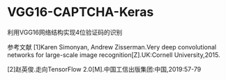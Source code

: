 # VGG16-CAPTCHA-Keras
利用VGG16网络结构实现4位验证码的识别


参考文献 
[1]Karen Simonyan, Andrew Zisserman.Very deep convolutional networks for large-scale image recognition[Z].UK:Cornell University,2015.

[2]赵英俊.走向TensorFlow 2.0[M].中国工信出版集团:中国,2019:57-79
